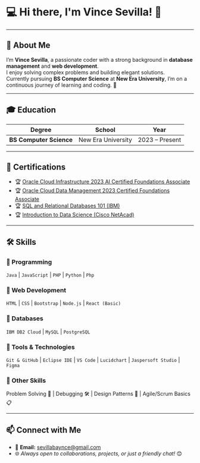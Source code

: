 # 💻 Hi there, I'm Vince Sevilla! 👋  

---

## 🙋 About Me  
I’m **Vince Sevilla**, a passionate coder with a strong background in **database management** and **web development**.  
I enjoy solving complex problems and building elegant solutions.  
Currently pursuing **BS Computer Science** at **New Era University**, I’m on a continuous journey of learning and coding. 🚀  

---

## 🎓 Education  
| Degree | School | Year |
|--------|--------|------|
| **BS Computer Science** | New Era University | 2023 – Present |  

---

## 📜 Certifications  
- 🏆 [Oracle Cloud Infrastructure 2023 AI Certified Foundations Associate](https://catalog-education.oracle.com/pls/certview/sharebadge?id=7C63C9F8E0D3F080DC637AFBD7963C6E0B75AC0E05FE06E2530DC412728E46B2)  
- 🏆 [Oracle Cloud Data Management 2023 Certified Foundations Associate](https://catalog-education.oracle.com/pls/certview/sharebadge?id=7C63C9F8E0D3F080DC637AFBD7963C6E0B75AC0E05FE06E2530DC412728E46B2)  
- 🏆 [SQL and Relational Databases 101 (IBM)](https://courses.cognitiveclass.ai/certificates/b7beb3cb00c8439a969962875f23008c)  
- 🏆 [Introduction to Data Science (Cisco NetAcad)](https://www.netacad.com/certificates?issuanceId=b98ada1e-01c2-4349-b441-560a9258757b)  

---

## 🛠 Skills  

### 🔹 Programming  
`Java` | `JavaScript` | `PHP` | `Python` | `Php` 

### 🔹 Web Development  
`HTML` | `CSS` | `Bootstrap` | `Node.js` | `React (Basic)`  

### 🔹 Databases  
`IBM DB2 Cloud` | `MySQL` | `PostgreSQL`  

### 🔹 Tools & Technologies  
`Git & GitHub` | `Eclipse IDE` | `VS Code` | `Lucidchart` | `Jaspersoft Studio` | `Figma`  

### 🔹 Other Skills  
Problem Solving 🧩 | Debugging 🛠️ | Design Patterns 📐 | Agile/Scrum Basics 📋  

---

## 📫 Connect with Me  
- 📧 **Email:** sevillabaynce@gmail.com  
- 🌐 *Always open to collaborations, projects, or just a friendly chat!* 😊  
